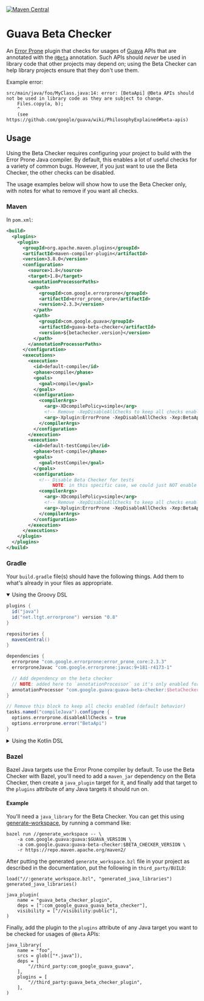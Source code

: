[![Maven Central](https://img.shields.io/maven-metadata/v/http/central.maven.org/maven2/com/google/guava/guava-beta-checker/maven-metadata.xml.svg?colorB=007ec6)](https://maven-badges.herokuapp.com/maven-central/com.google.guava/guava-beta-checker)

# Guava Beta Checker

An [Error Prone] plugin that checks for usages of [Guava] APIs that are
annotated with the [`@Beta`] annotation. Such APIs should _never_ be used in
library code that other projects may depend on; using the Beta Checker can help
library projects ensure that they don't use them.

Example error:

```
src/main/java/foo/MyClass.java:14: error: [BetaApi] @Beta APIs should not be used in library code as they are subject to change.
    Files.copy(a, b);
    ^
    (see https://github.com/google/guava/wiki/PhilosophyExplained#beta-apis)
```

## Usage


Using the Beta Checker requires configuring your project to build with the Error
Prone Java compiler. By default, this enables a lot of useful checks for a
variety of common bugs. However, if you just want to use the Beta Checker, the
other checks can be disabled.

The usage examples below will show how to use the Beta Checker only, with notes
for what to remove if you want all checks.

### Maven

In `pom.xml`:

```xml
<build>
  <plugins>
    <plugin>
      <groupId>org.apache.maven.plugins</groupId>
      <artifactId>maven-compiler-plugin</artifactId>
      <version>3.8.0</version>
      <configuration>
        <source>1.8</source>
        <target>1.8</target>
        <annotationProcessorPaths>
          <path>
            <groupId>com.google.errorprone</groupId>
            <artifactId>error_prone_core</artifactId>
            <version>2.3.3</version>
          </path>
          <path>
            <groupId>com.google.guava</groupId>
            <artifactId>guava-beta-checker</artifactId>
            <version>${betachecker.version}</version>
          </path>
        </annotationProcessorPaths>
      </configuration>
      <executions>
        <execution>
          <id>default-compile</id>
          <phase>compile</phase>
          <goals>
            <goal>compile</goal>
          </goals>
          <configuration>
            <compilerArgs>
              <arg>-XDcompilePolicy=simple</arg>
              <!-- Remove -XepDisableAllChecks to keep all checks enabled -->
              <arg>-Xplugin:ErrorProne -XepDisableAllChecks -Xep:BetaApi:ERROR</arg>
            </compilerArgs>
          </configuration>
        </execution>
        <execution>
          <id>default-testCompile</id>
          <phase>test-compile</phase>
          <goals>
            <goal>testCompile</goal>
          </goals>
          <configuration>
            <!-- Disable Beta Checker for tests
                 NOTE: in this specific case, we could just NOT enable Error Prone at all -->
            <compilerArgs>
              <arg>-XDcompilePolicy=simple</arg>
              <!-- Remove -XepDisableAllChecks to keep all checks enabled -->
              <arg>-Xplugin:ErrorProne -XepDisableAllChecks -Xep:BetaApi:OFF</arg>
            </compilerArgs>
          </configuration>
        </execution>
      </executions>
    </plugin>
  </plugins>
</build>
```

### Gradle

Your `build.gradle` file(s) should have the following things. Add them to what's
already in your files as appropriate.

<details open>
<summary>Using the Groovy DSL</summary>

```groovy
plugins {
  id("java")
  id("net.ltgt.errorprone") version "0.8"
}

repositories {
  mavenCentral()
}

dependencies {
  errorprone "com.google.errorprone:error_prone_core:2.3.3"
  errorproneJavac "com.google.errorprone:javac:9+181-r4173-1"

  // Add dependency on the beta checker
  // NOTE: added here to `annotationProcessor` so it's only enabled for the main classes
  annotationProcessor "com.google.guava:guava-beta-checker:$betaCheckerVersion"
}

// Remove this block to keep all checks enabled (default behavior)
tasks.named("compileJava").configure {
  options.errorprone.disableAllChecks = true
  options.errorprone.error("BetaApi")
}
```

</details>
<details>
<summary>Using the Kotlin DSL</summary>

```kotlin
import net.ltgt.gradle.errorprone.errorprone

plugins {
  id("java")
  id("net.ltgt.errorprone") version "0.8"
}

repositories {
  mavenCentral()
}

dependencies {
  errorprone("com.google.errorprone:error_prone_core:2.3.3")
  errorproneJavac("com.google.errorprone:javac:9+181-r4173-1")

  // Add dependency on the beta checker
  // NOTE: added here to `annotationProcessor` so it's only enabled for the main classes
  annotationProcessor("com.google.guava:guava-beta-checker:$betaCheckerVersion")
}

// Remove this block to keep all checks enabled (default behavior)
tasks.compileJava {
  options.errorprone.disableAllChecks.set(true)
  options.errorprone.error("BetaApi")
}
```

</details>

### Bazel

Bazel Java targets use the Error Prone compiler by default. To use the Beta
Checker with Bazel, you'll need to add a `maven_jar` dependency on the Beta
Checker, then create a `java_plugin` target for it, and finally add that target
to the `plugins` attribute of any Java targets it should run on.

#### Example

You'll need a `java_library` for the Beta Checker. You can get this using
[generate-workspace], by running a command like:

```shell
bazel run //generate_workspace -- \
    -a com.google.guava:guava:$GUAVA_VERSION \
    -a com.google.guava:guava-beta-checker:$BETA_CHECKER_VERSION \
    -r https://repo.maven.apache.org/maven2/
```

After putting the generated `generate_workspace.bzl` file in your project as
described in the documentation, put the following in `third_party/BUILD`:

```bazel
load("//:generate_workspace.bzl", "generated_java_libraries")
generated_java_libraries()

java_plugin(
    name = "guava_beta_checker_plugin",
    deps = [":com_google_guava_guava_beta_checker"],
    visibility = ["//visibility:public"],
)
```

Finally, add the plugin to the `plugins` attribute of any Java target you want
to be checked for usages of `@Beta` APIs:

```bazel
java_library(
    name = "foo",
    srcs = glob(["*.java"]),
    deps = [
        "//third_party:com_google_guava_guava",
    ],
    plugins = [
        "//third_party:guava_beta_checker_plugin",
    ],
)
```

[Error Prone]: https://github.com/google/error-prone
[Guava]: https://github.com/google/guava
[`@Beta`]: https://guava.dev/releases/snapshot-jre/api/docs/com/google/common/annotations/Beta.html
[generate-workspace]: https://docs.bazel.build/versions/master/generate-workspace.html
